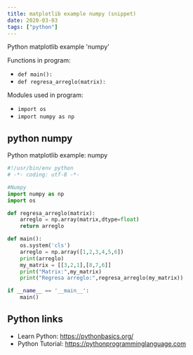 ```yaml
---
title: matplotlib example numpy (snippet)
date: 2020-03-03
tags: ["python"]
---
```

Python matplotlib example 'numpy'

Functions in program: 
* `def main():`
* `def regresa_arreglo(matrix):`

Modules used in program: 
* `import os`
* `import numpy as np`

## python numpy

Python matplotlib example: numpy

```python
#!/usr/bin/env python
# -*- coding: utf-8 -*-

#Numpy
import numpy as np
import os

def regresa_arreglo(matrix):
    arreglo = np.array(matrix,dtype=float)
    return arreglo

def main():
    os.system('cls')
    arreglo = np.array([1,2,3,4,5,6])
    print(arreglo)
    my_matrix = [[3,2,1],[8,7,6]]
    print("Matrix:",my_matrix)
    print("Regresa arreglo:",regresa_arreglo(my_matrix))

if __name__ == '__main__':
    main()

```

## Python links

- Learn Python: https://pythonbasics.org/
- Python Tutorial: https://pythonprogramminglanguage.com

